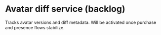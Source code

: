 # Avatar diff service (backlog)

Tracks avatar versions and diff metadata. Will be activated once purchase and presence flows stabilize.
